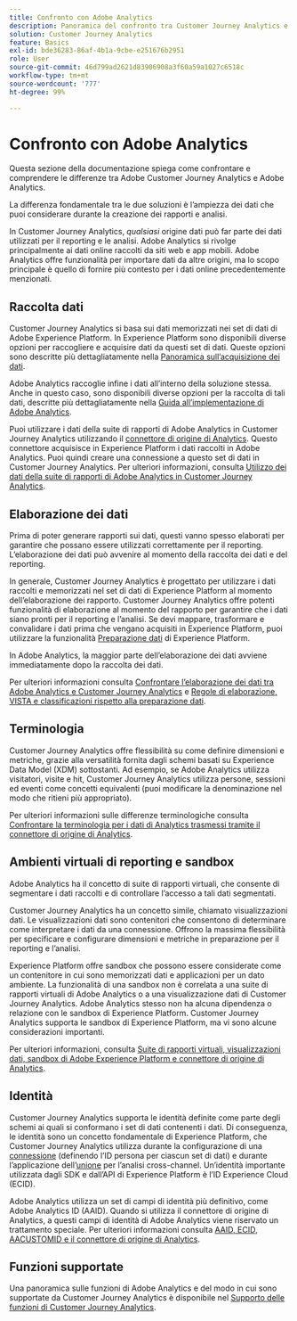 ```yaml
---
title: Confronto con Adobe Analytics
description: Panoramica del confronto tra Customer Journey Analytics e Adobe Analytics.
solution: Customer Journey Analytics
feature: Basics
exl-id: bde36283-86af-4b1a-9cbe-e251676b2951
role: User
source-git-commit: 46d799ad2621d83906908a3f60a59a1027c6518c
workflow-type: tm+mt
source-wordcount: '777'
ht-degree: 99%

---
```


# Confronto con Adobe Analytics

Questa sezione della documentazione spiega come confrontare e comprendere le differenze tra Adobe Customer Journey Analytics e Adobe Analytics.

La differenza fondamentale tra le due soluzioni è l’ampiezza dei dati che puoi considerare durante la creazione dei rapporti e analisi.

In Customer Journey Analytics, *qualsiasi* origine dati può far parte dei dati utilizzati per il reporting e le analisi. Adobe Analytics si rivolge principalmente ai dati online raccolti da siti web e app mobili. Adobe Analytics offre funzionalità per importare dati da altre origini, ma lo scopo principale è quello di fornire più contesto per i dati online precedentemente menzionati.

## Raccolta dati

Customer Journey Analytics si basa sui dati memorizzati nei set di dati di Adobe Experience Platform. In Experience Platform sono disponibili diverse opzioni per raccogliere e acquisire dati da questi set di dati. Queste opzioni sono descritte più dettagliatamente nella [Panoramica sull’acquisizione dei dati](https://experienceleague.adobe.com/docs/analytics-platform/using/cja-data-ingestion/data-ingestion.html).

Adobe Analytics raccoglie infine i dati all’interno della soluzione stessa. Anche in questo caso, sono disponibili diverse opzioni per la raccolta di tali dati, descritte più dettagliatamente nella [Guida all’implementazione di Adobe Analytics](https://experienceleague.adobe.com/docs/analytics/implementation/home.html?lang=it).

Puoi utilizzare i dati della suite di rapporti di Adobe Analytics in Customer Journey Analytics utilizzando il [connettore di origine di Analytics](https://experienceleague.adobe.com/docs/experience-platform/sources/ui-tutorials/create/adobe-applications/analytics.html?lang=it). Questo connettore acquisisce in Experience Platform i dati raccolti in Adobe Analytics. Puoi quindi creare una connessione a questo set di dati in Customer Journey Analytics. Per ulteriori informazioni, consulta [Utilizzo dei dati della suite di rapporti di Adobe Analytics in Customer Journey Analytics](https://experienceleague.adobe.com/docs/analytics-platform/using/compare-aa-cja/cja-aa-comparison/aa-data-in-cja.html).


## Elaborazione dei dati

Prima di poter generare rapporti sui dati, questi vanno spesso elaborati per garantire che possano essere utilizzati correttamente per il reporting. L’elaborazione dei dati può avvenire al momento della raccolta dei dati e del reporting.

In generale, Customer Journey Analytics è progettato per utilizzare i dati raccolti e memorizzati nel set di dati di Experience Platform al momento dell’elaborazione dei rapporto. Customer Journey Analytics offre potenti funzionalità di elaborazione al momento del rapporto per garantire che i dati siano pronti per il reporting e l’analisi. Se devi mappare, trasformare e convalidare i dati prima che vengano acquisiti in Experience Platform, puoi utilizzare la funzionalità [Preparazione dati](https://experienceleague.adobe.com/docs/experience-platform/data-prep/home.html?lang=it) di Experience Platform.

In Adobe Analytics, la maggior parte dell’elaborazione dei dati avviene immediatamente dopo la raccolta dei dati.

Per ulteriori informazioni consulta [Confrontare l’elaborazione dei dati tra Adobe Analytics e Customer Journey Analytics](data-processing-comparisons.md) e [Regole di elaborazione, VISTA e classificazioni rispetto alla preparazione dati](https://experienceleague.adobe.com/docs/analytics-platform/using/compare-aa-cja/cja-aa-comparison/pr-vista-dataprep.html).


## Terminologia

Customer Journey Analytics offre flessibilità su come definire dimensioni e metriche, grazie alla versatilità fornita dagli schemi basati su Experience Data Model (XDM) sottostanti. Ad esempio, se Adobe Analytics utilizza visitatori, visite e hit, Customer Journey Analytics utilizza persone, sessioni ed eventi come concetti equivalenti (puoi modificare la denominazione nel modo che ritieni più appropriato).

Per ulteriori informazioni sulle differenze terminologiche consulta [Confrontare la terminologia per i dati di Analytics trasmessi tramite il connettore di origine di Analytics](https://experienceleague.adobe.com/docs/analytics-platform/using/compare-aa-cja/cja-aa-comparison/terminology.html).


## Ambienti virtuali di reporting e sandbox

Adobe Analytics ha il concetto di suite di rapporti virtuali, che consente di segmentare i dati raccolti e di controllare l’accesso a tali dati segmentati.

Customer Journey Analytics ha un concetto simile, chiamato visualizzazioni dati. Le visualizzazioni dati sono contenitori che consentono di determinare come interpretare i dati da una connessione. Offrono la massima flessibilità per specificare e configurare dimensioni e metriche in preparazione per il reporting e l’analisi.

Experience Platform offre sandbox che possono essere considerate come un contenitore in cui sono memorizzati dati e applicazioni per un dato ambiente. La funzionalità di una sandbox non è correlata a una suite di rapporti virtuali di Adobe Analytics o a una visualizzazione dati di Customer Journey Analytics. Adobe Analytics stesso non ha alcuna dipendenza o relazione con le sandbox di Experience Platform. Customer Journey Analytics supporta le sandbox di Experience Platform, ma vi sono alcune considerazioni importanti.

Per ulteriori informazioni, consulta [Suite di rapporti virtuali, visualizzazioni dati, sandbox di Adobe Experience Platform e connettore di origine di Analytics](https://experienceleague.adobe.com/docs/analytics-platform/using/compare-aa-cja/cja-aa-comparison/vrs-dataview-sandbox-adc.html).


## Identità

Customer Journey Analytics supporta le identità definite come parte degli schemi ai quali si conformano i set di dati contenenti i dati. Di conseguenza, le identità sono un concetto fondamentale di Experience Platform, che Customer Journey Analytics utilizza durante la configurazione di una [connessione](../../connections/overview.md) (definendo l’ID persona per ciascun set di dati) e durante l’applicazione dell’[unione](../../stitching/overview.md) per l’analisi cross-channel. Un’identità importante utilizzata dagli SDK e dall’API di Experience Platform è l’ID Experience Cloud (ECID).

Adobe Analytics utilizza un set di campi di identità più definitivo, come Adobe Analytics ID (AAID). Quando si utilizza il connettore di origine di Analytics, a questi campi di identità di Adobe Analytics viene riservato un trattamento speciale. Per ulteriori informazioni consulta [AAID, ECID, AACUSTOMID e il connettore di origine di Analytics](https://experienceleague.adobe.com/docs/analytics-platform/using/compare-aa-cja/cja-aa-comparison/aaid-ecid-adc.html?lang=it).


## Funzioni supportate

Una panoramica sulle funzioni di Adobe Analytics e del modo in cui sono supportate da Customer Journey Analytics è disponibile nel [Supporto delle funzioni di Customer Journey Analytics](https://experienceleague.adobe.com/docs/analytics-platform/using/compare-aa-cja/cja-aa-comparison/cja-aa.html).
